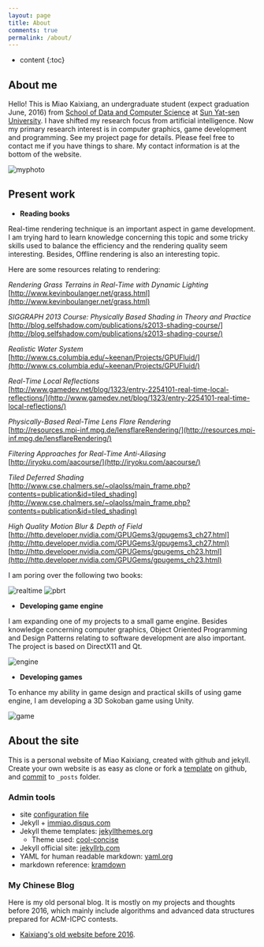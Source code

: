 ```yaml
---
layout: page
title: About
comments: true
permalink: /about/
---
```


* content
{:toc}

## About me

Hello! This is Miao Kaixiang, an undergraduate student (expect graduation June, 2016) from [School of Data and Computer Science](http://sdcs.sysu.edu.cn/) at [Sun Yat-sen University](http://www.sysu.edu.cn). I have shifted my research focus from artificial intelligence. Now my primary research interest is in computer graphics, game development and programming. See my project page for details. Please feel free to contact me if you have things to share. My contact information is at the bottom of the website.

![myphoto](./myphoto.gif)

## Present work

* **Reading books**

Real-time rendering technique is an important aspect in game development. I am trying hard to learn knowledge concerning this topic and some tricky skills used to balance the efficiency and the rendering quality seem interesting. Besides, Offline rendering is also an interesting topic.

Here are some resources relating to rendering:

*Rendering Grass Terrains in Real-Time with Dynamic Lighting*
[http://www.kevinboulanger.net/grass.html](http://www.kevinboulanger.net/grass.html)

*SIGGRAPH 2013 Course: Physically Based Shading in Theory and Practice*
[http://blog.selfshadow.com/publications/s2013-shading-course/](http://blog.selfshadow.com/publications/s2013-shading-course/)

*Realistic Water System*   
[http://www.cs.columbia.edu/~keenan/Projects/GPUFluid/](http://www.cs.columbia.edu/~keenan/Projects/GPUFluid/)

*Real-Time Local Reflections*  
[http://www.gamedev.net/blog/1323/entry-2254101-real-time-local-reflections/](http://www.gamedev.net/blog/1323/entry-2254101-real-time-local-reflections/)

*Physically-Based Real-Time Lens Flare Rendering*   
[http://resources.mpi-inf.mpg.de/lensflareRendering/](http://resources.mpi-inf.mpg.de/lensflareRendering/)

*Filtering Approaches for Real-Time Anti-Aliasing*  
[http://iryoku.com/aacourse/](http://iryoku.com/aacourse/)

*Tiled Deferred Shading*  
[http://www.cse.chalmers.se/~olaolss/main_frame.php?contents=publication&id=tiled_shading](http://www.cse.chalmers.se/~olaolss/main_frame.php?contents=publication&id=tiled_shading)

*High Quality Motion Blur & Depth of Field*
[http://http.developer.nvidia.com/GPUGems3/gpugems3_ch27.html](http://http.developer.nvidia.com/GPUGems3/gpugems3_ch27.html)
[http://http.developer.nvidia.com/GPUGems/gpugems_ch23.html](http://http.developer.nvidia.com/GPUGems/gpugems_ch23.html)

I am poring over the following two books:

![realtime](./realtime.png)
![pbrt](./pbrt.png)

* **Developing game engine**

I am expanding one of my projects to a small game engine. Besides knowledge concerning computer graphics, Object Oriented Programming and Design Patterns relating to software development are also important. The project is based on DirectX11 and Qt.

![engine](./generator2.jpg)

* **Developing games**

To enhance my ability in game design and practical skills of using game engine, I am developing a 3D Sokoban game using Unity.

![game](./unity.jpg)

## About the site
This is a personal website of Miao Kaixiang, created with github and jekyll. 
Create your own website is as easy as clone or fork a [template](https://github.com/immiao/immiao.github.io) on github, and [commit](http://jekyllrb.com/docs/posts/) to `_posts` folder. 

### Admin tools
* site [configuration file](https://github.com/immiao/immiao.github.io/blob/master/_config.yml)
* Jekyll + [immiao.disqus.com](http://immiao.disqus.com/admin/)
* Jekyll theme templates: [jekyllthemes.org](http://jekyllthemes.org)
   * Theme used: [cool-concise](http://jekyllthemes.org/themes/cool-concise-high-end/)
* Jekyll official site: [jekyllrb.com](http://jekyllrb.com)
* YAML for human readable markdown: [yaml.org](http://www.yaml.org/)
* markdown reference: [kramdown](http://kramdown.gettalong.org/quickref.html)

### My Chinese Blog
Here is my old personal blog. It is mostly on my projects and thoughts before 2016, which mainly include algorithms and advanced data structures prepared for ACM-ICPC contests.

* [Kaixiang's old website before 2016](http://blog.csdn.net/immiao). 


